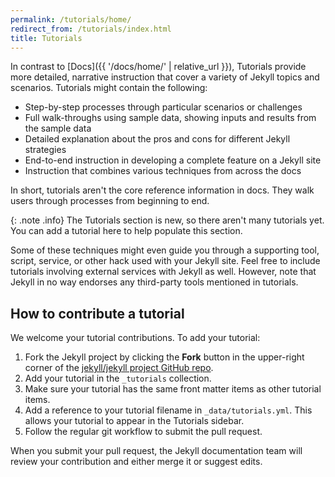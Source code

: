```yaml
---
permalink: /tutorials/home/
redirect_from: /tutorials/index.html
title: Tutorials
---
```


In contrast to [Docs]({{ '/docs/home/' | relative_url }}), Tutorials provide
more detailed, narrative instruction that cover a variety of Jekyll topics
and scenarios. Tutorials might contain the following:

* Step-by-step processes through particular scenarios or challenges
* Full walk-throughs using sample data, showing inputs and results from the
  sample data
* Detailed explanation about the pros and cons for different Jekyll
  strategies
* End-to-end instruction in developing a complete feature on a Jekyll site
* Instruction that combines various techniques from across the docs

In short, tutorials aren't the core reference information in docs. They walk
users through processes from beginning to end.

{: .note .info} The Tutorials section is new, so there aren't many tutorials
yet. You can add a tutorial here to help populate this section.

Some of these techniques might even guide you through a supporting tool,
script, service, or other hack used with your Jekyll site. Feel free to
include tutorials involving external services with Jekyll as well. However,
note that Jekyll in no way endorses any third-party tools mentioned in
tutorials.

## How to contribute a tutorial

We welcome your tutorial contributions. To add your tutorial:

1. Fork the Jekyll project by clicking the **Fork** button in the
   upper-right corner of the [jekyll/jekyll project GitHub
   repo](https://github.com/jekyll/jekyll/).
2. Add your tutorial in the `_tutorials` collection.
3. Make sure your tutorial has the same front matter items as other tutorial
   items.
5. Add a reference to your tutorial filename in `_data/tutorials.yml`. This
   allows your tutorial to appear in the Tutorials sidebar.
6. Follow the regular git workflow to submit the pull request.

When you submit your pull request, the Jekyll documentation team will review
your contribution and either merge it or suggest edits.
